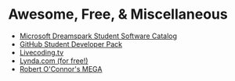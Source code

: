 # Awesome, Free, & Miscellaneous

* [Microsoft Dreamspark Student Software Catalog]
* [GitHub Student Developer Pack]
* [Livecoding.tv]
* [Lynda.com (for free!)]
* [Robert O'Connor's MEGA]

[Microsoft Dreamspark Student Software Catalog]: <https://www.dreamspark.com/Student/Software-Catalog.aspx>
[GitHub Student Developer Pack]: <https://education.github.com/pack>
[Lynda.com (for free!)]: <http://www.nypl.org/collections/articles-databases/lyndacom>
[Robert O'Connor's MEGA]: <https://mega.nz/#F!EwAmBTCC!Tria60rjBtKFe2jB3i1d6A>
[Livecoding.tv]: <https://www.livecoding.tv/>

